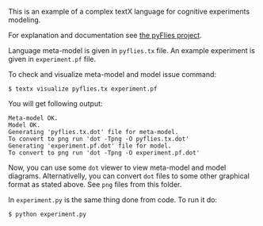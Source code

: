 This is an example of a complex textX language for cognitive experiments
modeling.

For explanation and documentation see [the pyFlies
project](https://github.com/igordejanovic/pyflies).

Language meta-model is given in `pyflies.tx` file. An example experiment is given in
`experiment.pf` file.

To check and visualize meta-model and model issue command:

    $ textx visualize pyflies.tx experiment.pf

You will get following output:

    Meta-model OK.
    Model OK.
    Generating 'pyflies.tx.dot' file for meta-model.
    To convert to png run 'dot -Tpng -O pyflies.tx.dot'
    Generating 'experiment.pf.dot' file for model.
    To convert to png run 'dot -Tpng -O experiment.pf.dot'

Now, you can use some `dot` viewer to view meta-model and model diagrams.
Alternativelly, you can convert `dot` files to some other graphical format as
stated above. See `png` files from this folder.

In `experiment.py` is the same thing done from code. To run it do:

    $ python experiment.py
